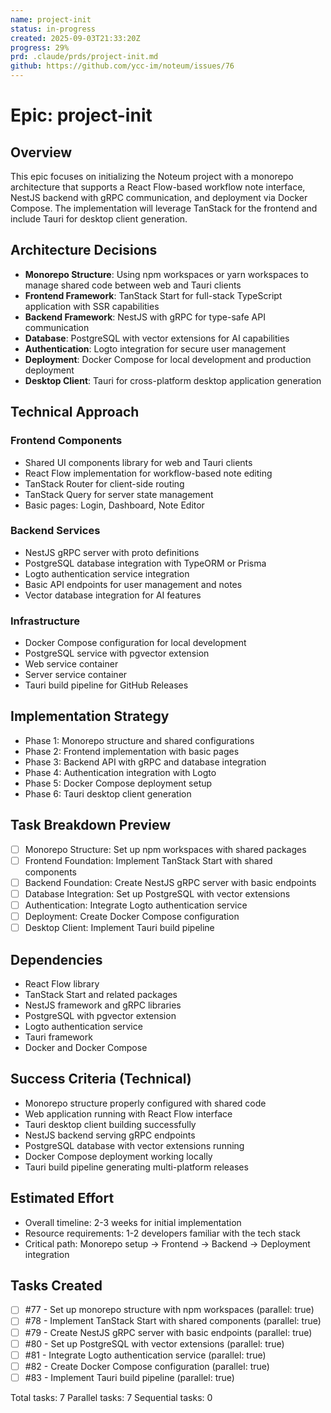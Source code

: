 ```yaml
---
name: project-init
status: in-progress
created: 2025-09-03T21:33:20Z
progress: 29%
prd: .claude/prds/project-init.md
github: https://github.com/ycc-im/noteum/issues/76
---
```


# Epic: project-init

## Overview
This epic focuses on initializing the Noteum project with a monorepo architecture that supports a React Flow-based workflow note interface, NestJS backend with gRPC communication, and deployment via Docker Compose. The implementation will leverage TanStack for the frontend and include Tauri for desktop client generation.

## Architecture Decisions
- **Monorepo Structure**: Using npm workspaces or yarn workspaces to manage shared code between web and Tauri clients
- **Frontend Framework**: TanStack Start for full-stack TypeScript application with SSR capabilities
- **Backend Framework**: NestJS with gRPC for type-safe API communication
- **Database**: PostgreSQL with vector extensions for AI capabilities
- **Authentication**: Logto integration for secure user management
- **Deployment**: Docker Compose for local development and production deployment
- **Desktop Client**: Tauri for cross-platform desktop application generation

## Technical Approach
### Frontend Components
- Shared UI components library for web and Tauri clients
- React Flow implementation for workflow-based note editing
- TanStack Router for client-side routing
- TanStack Query for server state management
- Basic pages: Login, Dashboard, Note Editor

### Backend Services
- NestJS gRPC server with proto definitions
- PostgreSQL database integration with TypeORM or Prisma
- Logto authentication service integration
- Basic API endpoints for user management and notes
- Vector database integration for AI features

### Infrastructure
- Docker Compose configuration for local development
- PostgreSQL service with pgvector extension
- Web service container
- Server service container
- Tauri build pipeline for GitHub Releases

## Implementation Strategy
- Phase 1: Monorepo structure and shared configurations
- Phase 2: Frontend implementation with basic pages
- Phase 3: Backend API with gRPC and database integration
- Phase 4: Authentication integration with Logto
- Phase 5: Docker Compose deployment setup
- Phase 6: Tauri desktop client generation

## Task Breakdown Preview
- [ ] Monorepo Structure: Set up npm workspaces with shared packages
- [ ] Frontend Foundation: Implement TanStack Start with shared components
- [ ] Backend Foundation: Create NestJS gRPC server with basic endpoints
- [ ] Database Integration: Set up PostgreSQL with vector extensions
- [ ] Authentication: Integrate Logto authentication service
- [ ] Deployment: Create Docker Compose configuration
- [ ] Desktop Client: Implement Tauri build pipeline

## Dependencies
- React Flow library
- TanStack Start and related packages
- NestJS framework and gRPC libraries
- PostgreSQL with pgvector extension
- Logto authentication service
- Tauri framework
- Docker and Docker Compose

## Success Criteria (Technical)
- Monorepo structure properly configured with shared code
- Web application running with React Flow interface
- Tauri desktop client building successfully
- NestJS backend serving gRPC endpoints
- PostgreSQL database with vector extensions running
- Docker Compose deployment working locally
- Tauri build pipeline generating multi-platform releases

## Estimated Effort
- Overall timeline: 2-3 weeks for initial implementation
- Resource requirements: 1-2 developers familiar with the tech stack
- Critical path: Monorepo setup → Frontend → Backend → Deployment integration

## Tasks Created
- [ ] #77 - Set up monorepo structure with npm workspaces (parallel: true)
- [ ] #78 - Implement TanStack Start with shared components (parallel: true)
- [ ] #79 - Create NestJS gRPC server with basic endpoints (parallel: true)
- [ ] #80 - Set up PostgreSQL with vector extensions (parallel: true)
- [ ] #81 - Integrate Logto authentication service (parallel: true)
- [ ] #82 - Create Docker Compose configuration (parallel: true)
- [ ] #83 - Implement Tauri build pipeline (parallel: true)

Total tasks:        7
Parallel tasks:        7
Sequential tasks: 0
